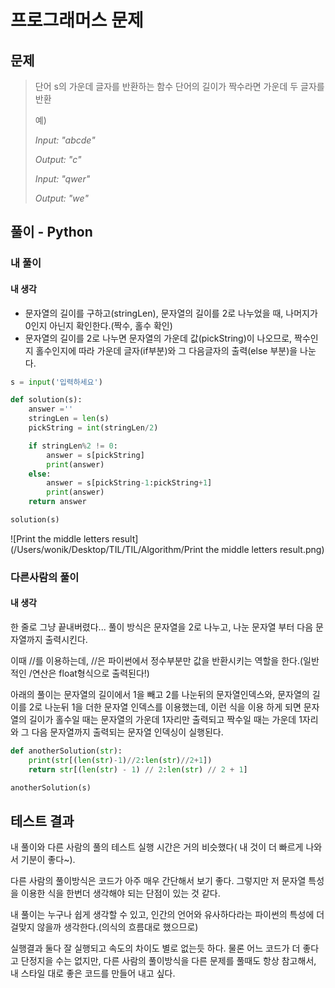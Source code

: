# 프로그래머스 문제

## 문제

> 단어 s의 가운데 글자를 반환하는 함수
> 단어의 길이가 짝수라면 가운데 두 글자를 반환
>
> 예)
>
> *Input: "abcde"*
>
> *Output: "c"*
>
> *Input: "qwer"*
>
> *Output: "we"*

## 풀이 - Python

### 내 풀이

#### 내 생각

* 문자열의 길이를 구하고(stringLen), 문자열의 길이를 2로 나누었을 때, 나머지가 0인지 아닌지 확인한다.(짝수, 홀수 확인)
* 문자열의 길이를 2로 나누면 문자열의 가운데 값(pickString)이 나오므로, 짝수인지 홀수인지에 따라 가운데 글자(if부분)와 그 다음글자의 출력(else 부분)을 나눈다.

```python
s = input('입력하세요')

def solution(s):
    answer =''
    stringLen = len(s)
    pickString = int(stringLen/2)

    if stringLen%2 != 0:
        answer = s[pickString]
        print(answer)
    else:
        answer = s[pickString-1:pickString+1]
        print(answer)
    return answer

solution(s)
```

![Print the middle letters result](/Users/wonik/Desktop/TIL/TIL/Algorithm/Print the middle letters result.png)

### 다른사람의 풀이

#### 내 생각

한 줄로 그냥 끝내버렸다... 풀이 방식은 문자열을 2로 나누고, 나눈 문자열 부터 다음 문자열까지 출력시킨다.

이때 //를 이용하는데, //은 파이썬에서 정수부분만 값을 반환시키는 역할을 한다.(일반적인 /연산은 float형식으로 출력된다!)

아래의 풀이는 문자열의 길이에서 1을 빼고 2를 나눈뒤의 문자열인덱스와, 문자열의 길이를 2로 나눈뒤 1을 더한 문자열 인덱스를 이용했는데, 이런 식을 이용 하게 되면 문자열의 길이가 홀수일 때는 문자열의 가운데 1자리만 출력되고 짝수일 때는 가운데 1자리와 그 다음 문자열까지 출력되는 문자열 인덱싱이 실행된다.

```python
def anotherSolution(str):
    print(str[(len(str)-1)//2:len(str)//2+1])
    return str[(len(str) - 1) // 2:len(str) // 2 + 1]

anotherSolution(s)
```



## 테스트 결과

내 풀이와 다른 사람의 풀의 테스트 실행 시간은 거의 비슷했다( 내 것이 더 빠르게 나와서 기분이 좋다~).

다른 사람의 풀이방식은 코드가 아주 매우 간단해서 보기 좋다. 그렇지만 저 문자열 특성을 이용한 식을 한번더 생각해야 되는 단점이 있는 것 같다. 

내 풀이는 누구나 쉽게 생각할 수 있고, 인간의 언어와 유사하다라는 파이썬의 특성에 더 걸맞지 않을까 생각한다.(의식의 흐름대로 했으므로)

실행결과 둘다 잘 실행되고 속도의 차이도 별로 없는듯 하다. 물론 어느 코드가 더 좋다고 단정지을 수는 없지만, 다른 사람의 풀이방식을 다른 문제를 풀때도 항상 참고해서, 내 스타일 대로 좋은 코드를 만들어 내고 싶다.

